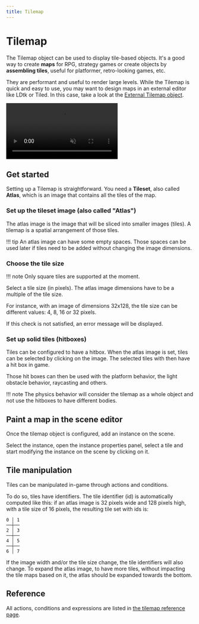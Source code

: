 ```yaml
---
title: Tilemap
---
```


# Tilemap

The Tilemap object can be used to display tile-based objects. It's a good way to create **maps** for RPG, strategy games or create objects by **assembling tiles**, useful for platformer, retro-looking games, etc.

They are performant and useful to render large levels. While the Tilemap is quick and easy to use, you may want to design maps in an external editor like LDtk or Tiled. In this case, take a look at the [External Tilemap object](/gdevelop5/objects/tilemap).

<div class="video-container">
  <video muted="true" autoplay="true" loop="true">
    <source src="edit-tilemao.mp4" type="video/mp4">
  </video>
</div>

## Get started

Setting up a Tilemap is straightforward. You need a **Tileset**, also called **Atlas**, which is an image that contains all the tiles of the map.

### Set up the tileset image (also called "Atlas")

The atlas image is the image that will be sliced into smaller images (tiles).
A tilemap is a spatial arrangement of those tiles.

!!! tip
      An atlas image can have some empty spaces. Those spaces can be used later if tiles need to be added without changing the image dimensions.

### Choose the tile size

!!! note
      Only square tiles are supported at the moment.

Select a tile size (in pixels). The atlas image dimensions have to be a multiple of the tile size.

For instance, with an image of dimensions 32x128, the tile size can be different values: 4, 8, 16 or 32 pixels.

If this check is not satisfied, an error message will be displayed.

### Set up solid tiles (hitboxes)

Tiles can be configured to have a hitbox.
When the atlas image is set, tiles can be selected by clicking on the image. The selected tiles with then have a hit box in game.

Those hit boxes can then be used with the platform behavior, the light obstacle behavior, raycasting and others.

!!! note
      The physics behavior will consider the tilemap as a whole object and not use the hitboxes to have different bodies.

## Paint a map in the scene editor

Once the tilemap object is configured, add an instance on the scene.

Select the instance, open the instance properties panel, select a tile and start modifying the instance on the scene by clicking on it.

## Tile manipulation

Tiles can be manipulated in-game through actions and conditions.

To do so, tiles have identifiers. The tile identifier (id) is automatically computed like this: if an atlas image is 32 pixels wide and 128 pixels high, with a tile size of 16 pixels, the resulting tile set with ids is:

```
0 │ 1
──┼──
2 │ 3
──┼──
4 │ 5
──┼──
6 │ 7
```

If the image width and/or the tile size change, the tile identifiers will also change. To expand the atlas image, to have more tiles, without impacting the tile maps based on it, the atlas should be expanded towards the bottom.

## Reference

All actions, conditions and expressions are listed in [the tilemap reference page](/gdevelop5/all-features/tilemap/reference/#tile-map).
